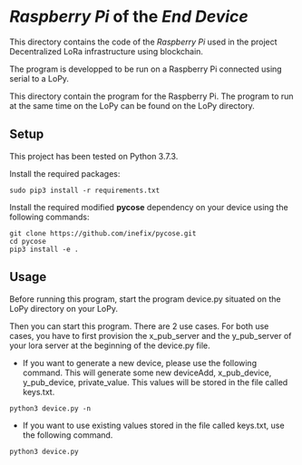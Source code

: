 # _Raspberry Pi_ of the _End Device_

This directory contains the code of the _Raspberry Pi_ used in the project Decentralized LoRa infrastructure using blockchain.

The program is developped to be run on a Raspberry Pi connected using serial to a LoPy.

This directory contain the program for the Raspberry Pi. The program to run at the same time on the LoPy can be found on the LoPy directory.

## Setup

This project has been tested on Python 3.7.3.

Install the required packages:
```
sudo pip3 install -r requirements.txt
```

Install the required modified __pycose__ dependency on your device using the following commands:
```
git clone https://github.com/inefix/pycose.git
cd pycose
pip3 install -e .
```

## Usage

Before running this program, start the program device.py situated on the LoPy directory on your LoPy.

Then you can start this program. There are 2 use cases. For both use cases, you have to first provision the x_pub_server and the y_pub_server of your lora server at the beginning of the device.py file.

* If you want to generate a new device, please use the following command. This will generate some new deviceAdd, x_pub_device, y_pub_device, private_value. This values will be stored in the file called keys.txt.
```
python3 device.py -n

```

* If you want to use existing values stored in the file called keys.txt, use the following command.
```
python3 device.py

```
